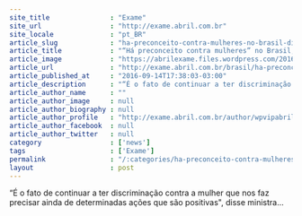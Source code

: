 ```yaml
---
site_title               : "Exame"
site_url                 : "http://exame.abril.com.br"
site_locale              : "pt_BR"
article_slug             : "ha-preconceito-contra-mulheres-no-brasil-diz-carmen-lucia"
article_title            : "“Há preconceito contra mulheres” no Brasil, diz Cármen Lúcia"
article_image            : "https://abrilexame.files.wordpress.com/2016/09/size_960_16_9_carmenlucia3.jpg?quality=70&strip=all&w=960"
article_url              : "http://exame.abril.com.br/brasil/ha-preconceito-contra-mulheres-no-brasil-diz-carmen-lucia/"
article_published_at     : "2016-09-14T17:38:03-03:00"
article_description      : "“É o fato de continuar a ter discriminação contra a mulher que nos faz precisar ainda de determinadas ações que são positivas', disse ministra..."
article_author_name      : ""
article_author_image     : null
article_author_biography : null
article_author_profile   : "http://exame.abril.com.br/author/wpvipabril/"
article_author_facebook  : null
article_author_twitter   : null
category                 : ['news']
tags                     : ['Exame']
permalink                : "/:categories/ha-preconceito-contra-mulheres-no-brasil-diz-carmen-lucia/"
layout                   : post
---
```


“É o fato de continuar a ter discriminação contra a mulher que nos faz precisar ainda de determinadas ações que são positivas", disse ministra...
